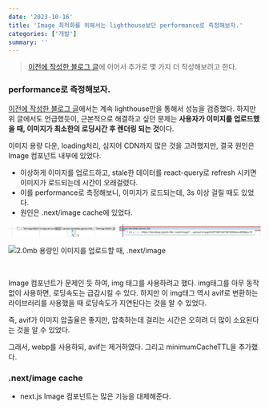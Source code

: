 ```yaml
---
date: '2023-10-16'
title: 'Image 최적화를 위해서는 lighthouse보단 performance로 측정해보자.'
categories: ['개발']
summary: ''
---
```


> [이전에 작성한 블로그 글](https://geuni620.github.io/blog/2023/10/13/next-image-optimization/)에 이어서 추가로 몇 가지 더 작성해보려고 한다.

### performance로 측정해보자.

[이전에 작성한 블로그 글](https://geuni620.github.io/blog/2023/10/13/next-image-optimization/)에서는 계속 lighthouse만을 통해서 성능을 검증했다. 하지만 위 글에서도 언급했듯이, 근본적으로 해결하고 싶던 문제는 **사용자가 이미지를 업로드했을 때, 이미지가 최소한의 로딩시간 후 렌더링 되는 것**이다.

이미지 용량 다운, loading처리, 심지어 CDN까지 많은 것을 고려했지만, 결국 원인은 Image 컴포넌트 내부에 있었다.

- 이상하게 이미지를 업로드하고, stale한 데이터를 react-query로 refresh 시키면 이미지가 로드되는데 시간이 오래걸렸다.
- 이를 performance로 측정해보니, 이미지가 로드되는데, 3s 이상 걸릴 때도 있었다.
- 원인은 .next/image cache에 있었다.

![2.3mb 용량인 이미지를 업로드할 때, .next/image](./2.3mb-avif-img.png)

![2.0mb 용량인 이미지를 업로드할 때, .next/image](./2.0mb-avif-img.png)

<br>

Image 컴포넌트가 문제인 듯 하여, img 태그를 사용하려고 했다. img태그를 아무 동작없이 사용하면, 로딩속도는 급감시킬 수 있다.
하지만 이 img태그 역시 avif로 변환하는 라이브러리를 사용했을 때 로딩속도가 지연된다는 것을 알 수 있었다.

즉, avif가 이미지 압출율은 좋지만, 압축하는데 걸리는 시간은 오히려 더 많이 소요된다는 것을 알 수 있었다.

그래서, webp를 사용하되, avif는 제거하였다. 그리고 minimumCacheTTL을 추가했다.

### .next/image cache

- next.js Image 컴포넌트는 많은 기능을 대체해준다.

<br>
